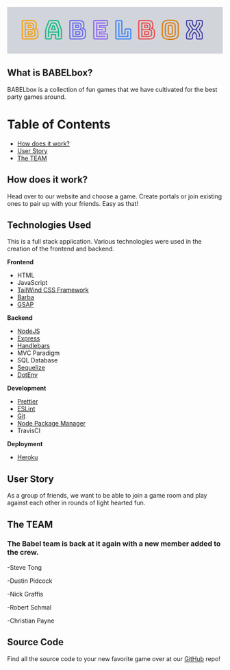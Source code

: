 ![BABELbox](/Assets/BABELbox_Logo.png)

## What is BABELbox?
BABELbox is a collection of fun games that we have cultivated for the best party games around.

# Table of Contents
- [How does it work?](#HowDoesItWork?)
- [User Story](#UserStory)
- [The TEAM](#TheTEAM)

## How does it work?
Head over to our website and choose a game. Create portals or join existing ones to pair up with your friends. Easy as that!

## Technologies Used
This is a full stack application. Various technologies were used in the creation of the frontend and backend.

__Frontend__
- HTML
- JavaScript
- [TailWind CSS Framework](https://tailwindcss.com/)
- [Barba](https://barba.js.org/)
- [GSAP](https://greensock.com/gsap/)

__Backend__
- [NodeJS](https://nodejs.org/)
- [Express](https://expressjs.com/)
- [Handlebars](https://handlebarsjs.com/)
- MVC Paradigm
- SQL Database
- [Sequelize](http://sequelize.org/)
- [DotEnv](https://www.npmjs.com/package/dotenv)

__Development__
- [Prettier](https://prettier.io/)
- [ESLint](https://eslint.org/)
- [Git](https://git-scm.com/)
- [Node Package Manager](https://www.npmjs.com/)
- TravisCI

__Deployment__
- [Heroku](https://www.heroku.com/)


## User Story
As a group of friends, we want to be able to join a game room and play against each other in rounds of light hearted fun.
## The TEAM
### The Babel team is back at it again with a new member added to the crew.
-Steve Tong

-Dustin Pidcock

-Nick Graffis

-Robert Schmal

-Christian Payne

## Source Code
Find all the source code to your new favorite game over at our [GitHub](https://github.com/https-github-com-steversonTong/BabelBox) repo!